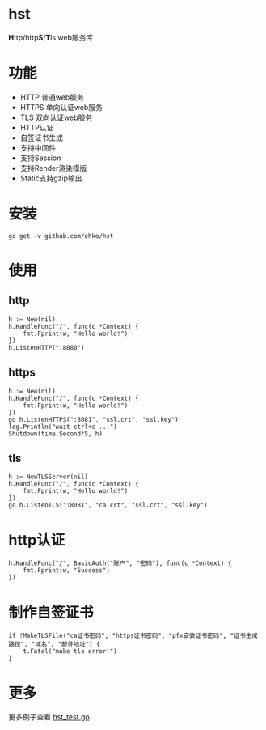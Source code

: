 # hst
**H**ttp/http**S**/**T**ls web服务库

# 功能
- HTTP 普通web服务
- HTTPS 单向认证web服务
- TLS 双向认证web服务
- HTTP认证
- 自签证书生成
- 支持中间件
- 支持Session
- 支持Render渲染模版
- Static支持gzip输出

# 安装
``` shell
go get -v github.com/ohko/hst
```

# 使用
## http
``` golang
h := New(nil)
h.HandleFunc("/", func(c *Context) {
    fmt.Fprint(w, "Hello world!")
})
h.ListenHTTP(":8080")
```

## https
``` golang
h := New(nil)
h.HandleFunc("/", func(c *Context) {
    fmt.Fprint(w, "Hello world!")
})
go h.ListenHTTPS(":8081", "ssl.crt", "ssl.key")
log.Println("wait ctrl+c ...")
Shutdown(time.Second*5, h)
```

## tls
``` golang
h := NewTLSServer(nil)
h.HandleFunc("/", func(c *Context) {
    fmt.Fprint(w, "Hello world!")
})
go h.ListenTLS(":8081", "ca.crt", "ssl.crt", "ssl.key")
```

# http认证
``` golang
h.HandleFunc("/", BasicAuth("账户", "密码"), func(c *Context) {
    fmt.Fprint(w, "Success")
})
```

# 制作自签证书
``` golang
if !MakeTLSFile("ca证书密码", "https证书密码", "pfx安装证书密码", "证书生成路径", "域名", "邮件地址") {
    t.Fatal("make tls error!")
}
```

# 更多
更多例子查看 [hst_test.go](blob/master/hst_test.go)